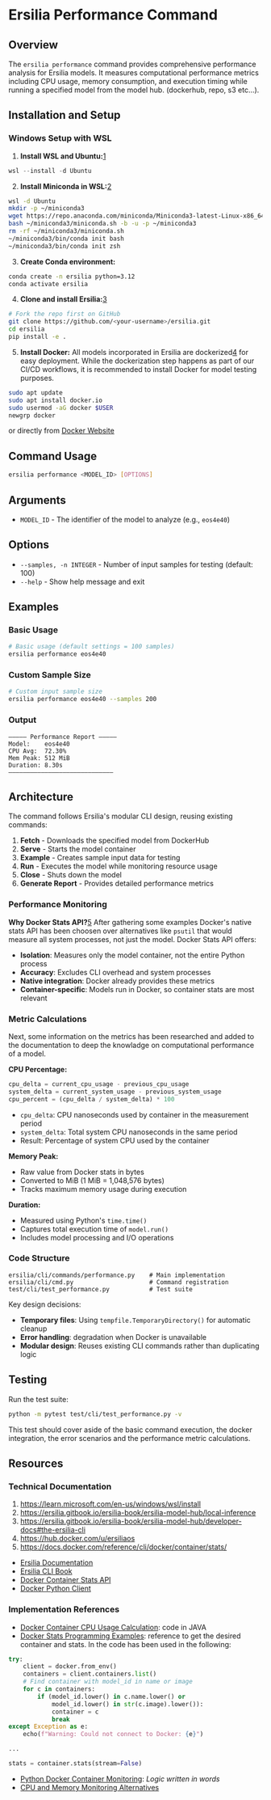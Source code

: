 # Ersilia Performance Command

## Overview

The `ersilia performance` command provides comprehensive performance analysis for Ersilia models. It measures computational performance metrics including CPU usage, memory consumption, and execution timing while running a specified model from the model hub. (dockerhub, repo, s3 etc…).
   
## Installation and Setup

### Windows Setup with WSL

1. **Install WSL and Ubuntu:**[1](https://learn.microsoft.com/en-us/windows/wsl/install)
```powershell
wsl --install -d Ubuntu
```

2. **Install Miniconda in WSL:**[2](https://ersilia.gitbook.io/ersilia-book/ersilia-model-hub/local-inference)
```bash
wsl -d Ubuntu
mkdir -p ~/miniconda3
wget https://repo.anaconda.com/miniconda/Miniconda3-latest-Linux-x86_64.sh -O ~/miniconda3/miniconda.sh
bash ~/miniconda3/miniconda.sh -b -u -p ~/miniconda3
rm -rf ~/miniconda3/miniconda.sh
~/miniconda3/bin/conda init bash
~/miniconda3/bin/conda init zsh
```

3. **Create Conda environment:**
```bash
conda create -n ersilia python=3.12
conda activate ersilia
```

4. **Clone and install Ersilia:**[3](https://ersilia.gitbook.io/ersilia-book/ersilia-model-hub/developer-docs#the-ersilia-cli)
```bash
# Fork the repo first on GitHub
git clone https://github.com/<your-username>/ersilia.git
cd ersilia
pip install -e .
```

5. **Install Docker:**
All models incorporated in Ersilia are dockerized[4](https://hub.docker.com/u/ersiliaos) for easy deployment. While the dockerization step happens as part of our CI/CD workflows, it is recommended to install Docker for model testing purposes.
```bash
sudo apt update
sudo apt install docker.io
sudo usermod -aG docker $USER
newgrp docker
```

or directly from [Docker Website](https://www.docker.com/)

## Command Usage

```bash
ersilia performance <MODEL_ID> [OPTIONS]
```

## Arguments

- `MODEL_ID` - The identifier of the model to analyze (e.g., `eos4e40`)

## Options

- `--samples, -n INTEGER` - Number of input samples for testing (default: 100)
- `--help` - Show help message and exit

## Examples

### Basic Usage

```bash
# Basic usage (default settings = 100 samples)
ersilia performance eos4e40
```

### Custom Sample Size

```bash
# Custom input sample size
ersilia performance eos4e40 --samples 200
```

### Output
```
————— Performance Report —————
Model:    eos4e40
CPU Avg:  72.30%
Mem Peak: 512 MiB
Duration: 8.30s
—————————————————————————————
```

## Architecture

The command follows Ersilia's modular CLI design, reusing existing commands:

1. **Fetch** - Downloads the specified model from DockerHub
2. **Serve** - Starts the model container
3. **Example** - Creates sample input data for testing
4. **Run** - Executes the model while monitoring resource usage
5. **Close** - Shuts down the model
6. **Generate Report** - Provides detailed performance metrics


### Performance Monitoring

**Why Docker Stats API?**[5](https://docs.docker.com/reference/cli/docker/container/stats/)
After gathering some examples Docker's native stats API has been choosen over alternatives like `psutil` that would measure all system processes, not just the model. Docker Stats API offers:

- **Isolation**: Measures only the model container, not the entire Python process
- **Accuracy**: Excludes CLI overhead and system processes
- **Native integration**: Docker already provides these metrics
- **Container-specific**: Models run in Docker, so container stats are most relevant

### Metric Calculations
Next, some information on the metrics has been researched and added to the documentation to deep the knowladge on computational performance of a model.

**CPU Percentage:**

```python
cpu_delta = current_cpu_usage - previous_cpu_usage
system_delta = current_system_usage - previous_system_usage
cpu_percent = (cpu_delta / system_delta) * 100
```

- `cpu_delta`: CPU nanoseconds used by container in the measurement period
- `system_delta`: Total system CPU nanoseconds in the same period
- Result: Percentage of system CPU used by the container

**Memory Peak:**
- Raw value from Docker stats in bytes
- Converted to MiB (1 MiB = 1,048,576 bytes)
- Tracks maximum memory usage during execution

**Duration:**
- Measured using Python's `time.time()`
- Captures total execution time of `model.run()`
- Includes model processing and I/O operations

### Code Structure

```
ersilia/cli/commands/performance.py    # Main implementation
ersilia/cli/cmd.py                     # Command registration
test/cli/test_performance.py           # Test suite
```

Key design decisions:
- **Temporary files**: Using `tempfile.TemporaryDirectory()` for automatic cleanup
- **Error handling**: degradation when Docker is unavailable
- **Modular design**: Reuses existing CLI commands rather than duplicating logic

## Testing

Run the test suite:
```bash
python -m pytest test/cli/test_performance.py -v
```

This test should cover aside of the basic command execution, the docker integration, the error scenarios and the performance metric calculations.

## Resources

### Technical Documentation
1. https://learn.microsoft.com/en-us/windows/wsl/install
2. https://ersilia.gitbook.io/ersilia-book/ersilia-model-hub/local-inference
3. https://ersilia.gitbook.io/ersilia-book/ersilia-model-hub/developer-docs#the-ersilia-cli
4. https://hub.docker.com/u/ersiliaos
5. https://docs.docker.com/reference/cli/docker/container/stats/


- [Ersilia Documentation](https://ersilia.gitbook.io/)
- [Ersilia CLI Book](https://ersilia.gitbook.io/ersilia-book/)
- [Docker Container Stats API](https://docs.docker.com/reference/cli/docker/container/stats/)
- [Docker Python Client](https://docker-py.readthedocs.io/en/stable/containers.html)

### Implementation References
- [Docker Container CPU Usage Calculation](https://stackoverflow.com/questions/30271942/get-docker-container-cpu-usage-as-percentage): code in JAVA
- [Docker Stats Programming Examples](https://stackoverflow.com/questions/42968626/getting-docker-stats-programmatically): reference to get the desired container and stats. In the code has been used in the following:

```python
try:
    client = docker.from_env()
    containers = client.containers.list()
    # Find container with model_id in name or image
    for c in containers:
        if (model_id.lower() in c.name.lower() or 
            model_id.lower() in str(c.image).lower()):
            container = c
            break
except Exception as e:
    echo(f"Warning: Could not connect to Docker: {e}")

...

stats = container.stats(stream=False)
```

- [Python Docker Container Monitoring](https://medium.com/@martinkarlsson.io/control-and-monitor-your-docker-containers-with-python-7a3bdc4b88fa): *Logic written in words*
- [CPU and Memory Monitoring Alternatives](https://stackoverflow.com/questions/62404393/how-to-calculate-the-amount-of-cpu-and-memory-used-by-a-python-script)